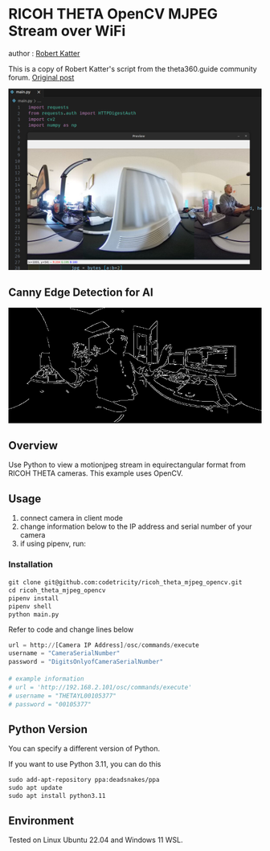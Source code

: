 # RICOH THETA OpenCV MJPEG Stream over WiFi

author : [Robert Katter](https://community.theta360.guide/u/katterr)

This is a copy of Robert Katter's script from the theta360.guide community
forum. [Original post](https://community.theta360.guide/t/preview-mjpeg-stream-on-a-ricoh-theta-x-with-python-and-opencv/8919?u=craig)


![screenshot](readme_assets/screenshot.jpeg)

## Canny Edge Detection for AI

![canny edge](readme_assets/canny_demo.gif)

## Overview

Use Python to view a motionjpeg stream in equirectangular format from RICOH
THETA cameras.  This example uses OpenCV.

## Usage

1. connect camera in client mode
1. change information below to the IP address and serial number of your camera
1. if using pipenv, run:

### Installation

```text
git clone git@github.com:codetricity/ricoh_theta_mjpeg_opencv.git
cd ricoh_theta_mjpeg_opencv
pipenv install
pipenv shell
python main.py
```

Refer to code and change lines below

```python
url = http://[Camera IP Address]/osc/commands/execute
username = "CameraSerialNumber"
password = "DigitsOnlyofCameraSerialNumber"

# example information
# url = 'http://192.168.2.101/osc/commands/execute'
# username = "THETAYL00105377"
# password = "00105377"
```

## Python Version

You can specify a different version of Python.

If you want to use Python 3.11, you can do this

```text
sudo add-apt-repository ppa:deadsnakes/ppa
sudo apt update 
sudo apt install python3.11
```

## Environment

Tested on Linux Ubuntu 22.04 and Windows 11 WSL.

